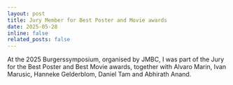 ```yaml
---
layout: post
title: Jury Member for Best Poster and Movie awards
date: 2025-05-28
inline: false
related_posts: false
---
```


At the 2025 Burgerssymposium, organised by JMBC, I was part of the Jury for the Best Poster and Best Movie awards, together with Alvaro Marin, Ivan Marusic, Hanneke Gelderblom, Daniel Tam and Abhirath Anand. 